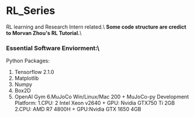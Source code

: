 # RL_Series
RL learning and Research Intern related.\\
**Some code structure are credict to Morvan Zhou's RL Tutorial.**\\
### Essential Software Enviorment:\\
Python Packages:
1. Tensorflow 2.1.0
2. Matplotlib
3. Numpy
4. Box2D
5. OpenAI Gym
6.MuJoCo Win/Linux/Mac 200 + MuJoCo-py
Development Platform:
1.CPU: 2 Intel Xeon v2640 + GPU: Nvidia GTX750 Ti 2GB
2.CPU: AMD R7 4800H + GPU:Nvidia GTX 1650 4GB
